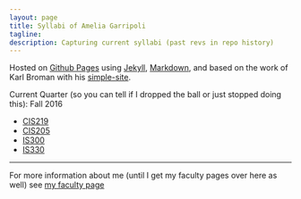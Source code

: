 ```yaml
---
layout: page
title: Syllabi of Amelia Garripoli
tagline: 
description: Capturing current syllabi (past revs in repo history)
---
```


Hosted on 
[Github Pages](http://pages.github.com) using
[Jekyll](http://jekyllrb.com/), 
[Markdown](https://daringfireball.net/projects/markdown/), and
based on the work of Karl Broman with his
[simple-site](http://kbromain.gitpage.io/simple-site).

Current Quarter (so you can tell if I dropped the ball or just stopped doing this): Fall 2016

- [CIS219](CIS219)
- [CIS205](CIS205)
- [IS300](IS300)
- [IS330](IS330)

---

For more information about me (until I get my faculty pages over here as well) see [my faculty page](http://faculty.olympic.edu/agarripoli)

